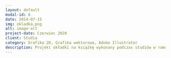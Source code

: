 ```yaml
---
layout: default
modal-id: 6
date: 2014-07-15
img: okladka.png
alt: image-alt
project-date: Czerwiec 2020
client: Studia
category: Grafika 2D, Grafika wektorowa, Adobe Illustrator
description: Projekt okładki na książkę wykonany podczas studiów w ramach jednego z przedmiotów. Został on wykonany w programie Adobe Illustrator.
---
```

